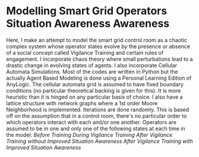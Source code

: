 # Modelling Smart Grid Operators Situation Awareness Awareness 
Here, I make an attempt to model the smart grid control room as a chaotic complex system whose operator states evolve by the presence or absence of a social concept called Vigilance Training and certain rules of engagement.
I incorporate chaos theory where small perturbations lead to a drastic change in evolving states of agents.
I also incorporate Cellular Automata Simulations.
Most of the codes are written in Python but the actually Agent Based Modeling is done using a Personal Learning Edition of AnyLogic.
The cellular automata grid is assumed to have fixed boundary conditions (no particular theoretical backing is given for this). It is more heuristic than it is hinged on any particular basis of choice.
I also have a lattice structure with network graphs where a 1st order Moore Neighborhood is implemented.
Iterations are done randomly. This is based off on the assumption that in a control room, there's no particular order to which operators interact with each and/or one another.
Operators are assumed to be in one and only one of the following states at each time in the model:
      *Before Training*
      *During Vigilance Training*
      *After Vigilance Training without Improved Situation Awareness*
      *After Vigilance Training with Improved Situation Awareness*
